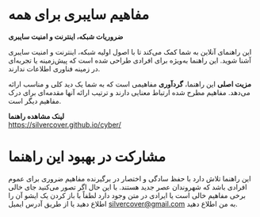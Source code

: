 # مفاهیم سایبری برای همه
**ضروریات شبکه، اینترنت و امنیت سایبری**

این راهنمای آنلاین به شما کمک می‌کند تا با اصول اولیه شبکه، اینترنت و امنیت سایبری آشنا شوید. این راهنما به‌ویژه برای افرادی طراحی شده است که پیش‌زمینه یا تجربه‌ای در زمینه فناوری اطلاعات ندارند.

**مزیت اصلی** این راهنما، **گردآوری** مفاهیمی است که به شما یک دید کلی و مناسب ارائه می‌دهد. مفاهیم مطرح شده ارتباط معنایی دارند و ترتیب ارائه آنها مقدمه‌ای برای درک مفاهیم دیگر است.

**لینک مشاهده راهنما**\
https://silvercover.github.io/cyber/

# مشارکت در بهبود این راهنما

این راهنما تلاش دارد با حفظ سادگی و اختصار در برگیرنده مفاهیم ضروری برای عموم افرادی باشد که شهروندان عصر جدید هستند. با این حال اگر تصور می‌کنید جای خالی برخی مفاهیم خالی است یا ایرادی در متن وجود دارد لطفاً با باز کردن یک ایشو آن را اطلاع دهید یا از طریق آدرس ایمیل silvercover@gmail.com به من اطلاع دهید.
